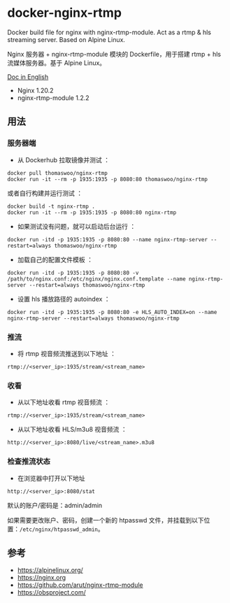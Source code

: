 # docker-nginx-rtmp

Docker build file for nginx with nginx-rtmp-module. Act as a rtmp &amp; hls streaming server. Based on Alpine Linux.

Nginx 服务器 + nginx-rtmp-module 模块的 Dockerfile，用于搭建 rtmp + hls 流媒体服务器。基于 Alpine Linux。

[Doc in English](README.md)

* Nginx 1.20.2
* nginx-rtmp-module 1.2.2

## 用法

### 服务器端
* 从 Dockerhub 拉取镜像并测试 ：
```
docker pull thomaswoo/nginx-rtmp
docker run -it --rm -p 1935:1935 -p 8080:80 thomaswoo/nginx-rtmp
```
或者自行构建并运行测试 ：
```
docker build -t nginx-rtmp .
docker run -it --rm -p 1935:1935 -p 8080:80 nginx-rtmp
```
* 如果测试没有问题，就可以启动后台运行 ：
```
docker run -itd -p 1935:1935 -p 8080:80 --name nginx-rtmp-server --restart=always thomaswoo/nginx-rtmp
```
* 加载自己的配置文件模板 ：
```
docker run -itd -p 1935:1935 -p 8080:80 -v /path/to/nginx.conf:/etc/nginx/nginx.conf.template --name nginx-rtmp-server --restart=always thomaswoo/nginx-rtmp
```
* 设置 hls 播放路径的 autoindex ：
```
docker run -itd -p 1935:1935 -p 8080:80 -e HLS_AUTO_INDEX=on --name nginx-rtmp-server --restart=always thomaswoo/nginx-rtmp
```

### 推流
* 将 rtmp 视音频流推送到以下地址 ：
```
rtmp://<server_ip>:1935/stream/<stream_name>
```

### 收看
* 从以下地址收看 rtmp 视音频流 ：
```
rtmp://<server_ip>:1935/stream/<stream_name>
```
* 从以下地址收看 HLS/m3u8 视音频流 ：
```
http://<server_ip>:8080/live/<stream_name>.m3u8
```

### 检查推流状态
* 在浏览器中打开以下地址
```
http://<server_ip>:8080/stat
```
默认的账户/密码是：admin/admin

如果需要更改账户、密码，创建一个新的 htpasswd 文件，并挂载到以下位置：`/etc/nginx/htpasswd_admin`。

## 参考
* https://alpinelinux.org/
* https://nginx.org
* https://github.com/arut/nginx-rtmp-module
* https://obsproject.com/
